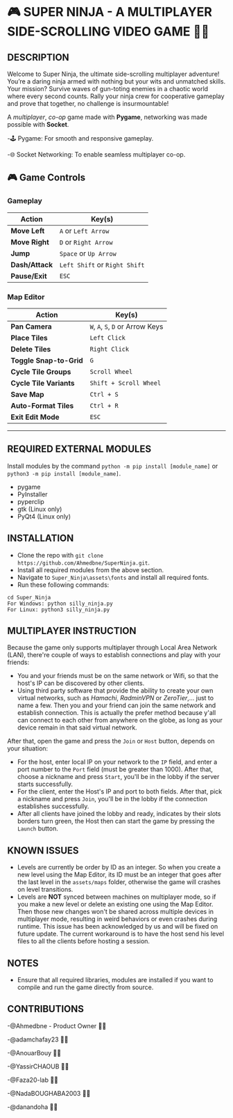 # **🎮 SUPER NINJA** - A MULTIPLAYER SIDE-SCROLLING VIDEO GAME 🥷🏻

## DESCRIPTION
Welcome to Super Ninja, the ultimate side-scrolling multiplayer adventure! You’re a daring ninja armed with nothing but your wits and unmatched skills. Your mission? Survive waves of gun-toting enemies in a chaotic world where every second counts. Rally your ninja crew for cooperative gameplay and prove that together, no challenge is insurmountable!

A _multiplayer_, _co-op_ game made with __Pygame__, networking was made possible with __Socket__.

-🕹️ Pygame: For smooth and responsive gameplay.

-🌐 Socket Networking: To enable seamless multiplayer co-op.


## **🎮 Game Controls**

### **Gameplay**

| Action          | Key(s)                        |
| --------------- | ----------------------------- |
| **Move Left**   | `A` or `Left Arrow`           |
| **Move Right**  | `D` or `Right Arrow`          |
| **Jump**        | `Space` or `Up Arrow`         |
| **Dash/Attack** | `Left Shift` or `Right Shift` |
| **Pause/Exit**  | `ESC`                         |

### **Map Editor**

| Action                  | Key(s)                           |
| ----------------------- | -------------------------------- |
| **Pan Camera**          | `W`, `A`, `S`, `D` or Arrow Keys |
| **Place Tiles**         | `Left Click`                     |
| **Delete Tiles**        | `Right Click`                    |
| **Toggle Snap-to-Grid** | `G`                              |
| **Cycle Tile Groups**   | `Scroll Wheel`                   |
| **Cycle Tile Variants** | `Shift + Scroll Wheel`           |
| **Save Map**            | `Ctrl + S`                       |
| **Auto-Format Tiles**   | `Ctrl + R`                       |
| **Exit Edit Mode**      | `ESC`                            |

---

## REQUIRED EXTERNAL MODULES
Install modules by the command `python -m pip install [module_name]` or `python3 -m pip install [module_name]`.
- pygame
- PyInstaller
- pyperclip
- gtk (Linux only)
- PyQt4 (Linux only)

## INSTALLATION
- Clone the repo with `git clone https://github.com/Ahmedbne/SuperNinja.git`.
- Install all required modules from the above section.
- Navigate to `Super_Ninja\assets\fonts` and install all required fonts.
- Run these following commands:
```
cd Super_Ninja
For Windows: python silly_ninja.py
For Linux: python3 silly_ninja.py
```
 
## MULTIPLAYER INSTRUCTION
Because the game only supports multiplayer through Local Area Network (LAN), there're couple of ways to establish connections and play with your friends:
- You and your friends must be on the same network or Wifi, so that the host's IP can be discovered by other clients.
- Using third party software that provide the ability to create your own virtual networks, such as _Hamachi_, _RadminVPN_ or _ZeroTier_,... just to name a few. Then you and your friend can join the same network and establish connection. This is actually the prefer method because y'all can connect to each other from anywhere on the globe, as long as your device remain in that said virtual network.

After that, open the game and press the `Join` or `Host` button, depends on your situation:
- For the host, enter local IP on your network to the `IP` field, and enter a port number to the `Port` field (must be greater than 1000). After that, choose a nickname and press `Start`, you'll be in the lobby if the server starts successfully.
- For the client, enter the Host's IP and port to both fields. After that, pick a nickname and press `Join`, you'll be in the lobby if the connection establishes successfully.
- After all clients have joined the lobby and ready, indicates by their slots borders turn green, the Host then can start the game by pressing the `Launch` button.

## KNOWN ISSUES
- Levels are currently be order by ID as an integer. So when you create a new level using the Map Editor, its ID must be an integer that goes after the last level in the `assets/maps` folder, otherwise the game will crashes on level transitions.
- Levels are __NOT__ synced between machines on multiplayer mode, so if you make a new level or delete an existing one using the Map Editor. Then those new changes won't be shared across multiple devices in multiplayer mode, resulting in weird behaviors or even crashes during runtime. This issue has been acknowledged by us and will be fixed on future update. The current workaround is to have the host send his level files to all the clients before hosting a session.

## NOTES
- Ensure that all required libraries, modules are installed if you want to compile and run the game directly from source.

## CONTRIBUTIONS
-@Ahmedbne - Product Owner 🥷🏻

-@adamchafay23 🥷🏻

-@AnouarBouy 🥷🏻

-@YassirCHAOUB 🥷🏻

-@Faza20-lab 🥷🏻

-@NadaBOUGHABA2003 🥷🏻

-@danandoha 🥷🏻
